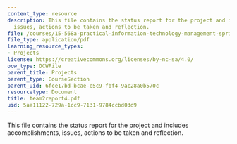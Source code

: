 ```yaml
---
content_type: resource
description: This file contains the status report for the project and includes accomplishments,
  issues, actions to be taken and reflection.
file: /courses/15-568a-practical-information-technology-management-spring-2005/5aa11122729a1cc971319784ccbd03d9_team2report4.pdf
file_type: application/pdf
learning_resource_types:
- Projects
license: https://creativecommons.org/licenses/by-nc-sa/4.0/
ocw_type: OCWFile
parent_title: Projects
parent_type: CourseSection
parent_uid: 6fce17bd-bcae-e5c9-fbf4-9ac28a0b570c
resourcetype: Document
title: team2report4.pdf
uid: 5aa11122-729a-1cc9-7131-9784ccbd03d9
---
```

This file contains the status report for the project and includes accomplishments, issues, actions to be taken and reflection.